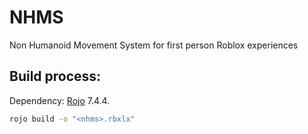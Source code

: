 # NHMS
Non Humanoid Movement System for first person Roblox experiences

## Build process:
Dependency: [Rojo](https://github.com/rojo-rbx/rojo) 7.4.4.
```bash
rojo build -o "<nhms>.rbxlx"
```